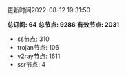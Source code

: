 更新时间2022-08-12 19:31:50

**总订阅: 64**
**总节点: 9286**
**有效节点: 2031**
- ss节点: 310
- trojan节点: 106
- v2ray节点: 1611
- ssr节点: 4
